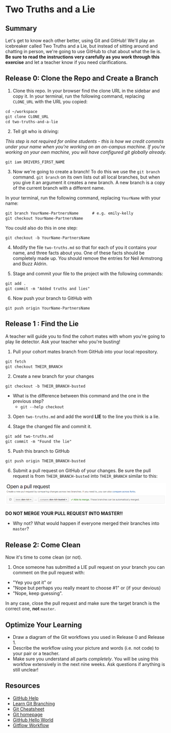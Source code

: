 # Two Truths and a Lie

## Summary

Let's get to know each other better, using Git and GitHub! We'll play an icebreaker called Two Truths and a Lie, but instead of sitting around and chatting in person, we're going to use GitHub to chat about what the lie is. **Be sure to read the instructions very carefully as you work through this exercise** and let a teacher know if you need clarifications.


## Release 0: Clone the Repo and Create a Branch

1. Clone this repo. In your browser find the clone URL in the sidebar and copy it. In your terminal, run the following command, replacing `CLONE_URL` with the URL you copied:

  ```shell
  cd ~/workspace
  git clone CLONE_URL
  cd two-truths-and-a-lie
  ```

2. Tell git who is driving:

_This step is not required for online students - this is how we credit commits under your name when you're working on an on-campus machine. If you're working on your own machine, you will have configured git globally already._

  ```shell
  git iam DRIVERS_FIRST_NAME
  ```

3. Now we're going to create a branch! To do this we use the `git branch` command. `git branch` on its own lists out all local branches, but when you give it an argument it creates a new branch. A new branch is a copy of the current branch with a different name.

  In your terminal, run the following command, replacing `YourName` with your name:

  ```shell
  git branch YourName-PartnersName      # e.g. emily-kelly
  git checkout YourName-PartnersName
  ```

  You could also do this in one step:

  ```shell
  git checkout -b YourName-PartnersName
  ```

4. Modify the file `two-truths.md` so that for each of you it contains your name, and three facts about you. One of these facts should be completely made up. You should remove the entries for Neil Armstrong and Buzz Aldrin. 

5. Stage and commit your file to the project with the following commands:

  ```shell
  git add .
  git commit -m "Added truths and lies"
  ```

6. Now push your branch to GitHub with

  ``` shell
  git push origin YourName-PartnersName
  ```
  

## Release 1 : Find the Lie
A teacher will guide you to find the cohort mates with whom you're going to play lie detector. Ask your teacher who you're busting!

1. Pull your cohort mates branch from GitHub into your local repository.

  ```shell
  git fetch
  git checkout THEIR_BRANCH
  ```

2. Create a new branch for your changes

  ```shell
  git checkout -b THEIR_BRANCH-busted
  ```

  * What is the difference between this command and the one in the previous step? 
    * `git --help checkout`

3. Open `two-truths.md` and add the word **LIE** to the line you think is a lie.

4. Stage the changed file and commit it.

  ```shell
  git add two-truths.md
  git commit -m "Found the lie"
  ```

5. Push this branch to GitHub

  ```shell
  git push origin THEIR_BRANCH-busted
  ```

6. Submit a pull request on GitHub of your changes. Be sure the pull request is from `THEIR_BRANCH-busted` into `THEIR_BRANCH` similar to this:

  ![](pull-request-example.png "pull request example")

  **DO NOT MERGE YOUR PULL REQUEST INTO MASTER!!**

  * Why not? What would happen if everyone merged their branches into `master`?


## Release 2: Come Clean

Now it's time to come clean (or not).

1. Once someone has submitted a LIE pull request on your branch you can comment on the pull request with:

  * "Yep you got it" or
  * "Nope but perhaps you really meant to choose #1" or (if your devious)
  * "Nope, keep guessing".

  In any case, close the pull request and make sure the target branch is the correct one, **not** `master`.

## Optimize Your Learning

* Draw a diagram of the Git workflows you used in Release 0 and Release 1.
* Describe the workflow using your picture and words (i.e. not code) to your pair or a teacher.
* Make sure you understand all parts _completely_. You will be using this workfow extensively in the next nine weeks. Ask questions if anything is still unclear!

## Resources

* [GitHub Help](https://help.github.com/)
* [Learn Git Branching](http://pcottle.github.io/learnGitBranching/)
* [Git Cheatsheet](http://byte.kde.org/~zrusin/git/git-cheat-sheet-medium.png)
* [Git homepage](https://git-scm.com/)
* [GitHub Hello World](https://guides.github.com/activities/hello-world/)
* [Gitflow Workflow](https://www.atlassian.com/git/tutorials/comparing-workflows/gitflow-workflow)
